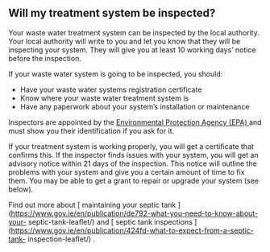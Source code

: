 ##  Will my treatment system be inspected?

Your waste water treatment system can be inspected by the local authority.
Your local authority will write to you and let you know that they will be
inspecting your system. They will give you at least 10 working days’ notice
before the inspection.

If your waste water system is going to be inspected, you should:

  * Have your waste water systems registration certificate 
  * Know where your waste water treatment system is 
  * Have any paperwork about your system’s installation or maintenance 

Inspectors are appointed by the [ Environmental Protection Agency (EPA)
](https://www.epa.ie/licensing/watwaste/wwda/) and must show you their
identification if you ask for it.

If your treatment system is working properly, you will get a certificate that
confirms this. If the inspector finds issues with your system, you will get an
advisory notice within 21 days of the inspection. This notice will outline the
problems with your system and give you a certain amount of time to fix them.
You may be able to get a grant to repair or upgrade your system (see below).

Find out more about [ maintaining your septic tank
](https://www.gov.ie/en/publication/de792-what-you-need-to-know-about-your-
septic-tank-leaflet/) and [ septic tank inspections
](https://www.gov.ie/en/publication/424fd-what-to-expect-from-a-septic-tank-
inspection-leaflet/) .

